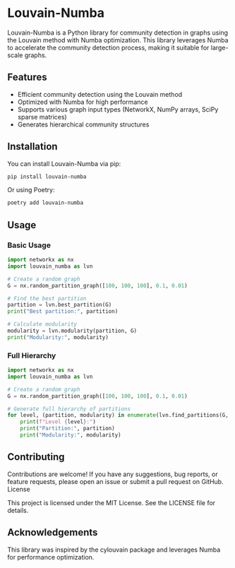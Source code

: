 # Louvain-Numba

Louvain-Numba is a Python library for community detection in graphs using the Louvain method with Numba optimization. This library leverages Numba to accelerate the community detection process, making it suitable for large-scale graphs.

## Features

- Efficient community detection using the Louvain method
- Optimized with Numba for high performance
- Supports various graph input types (NetworkX, NumPy arrays, SciPy sparse matrices)
- Generates hierarchical community structures

## Installation

You can install Louvain-Numba via pip:

```bash
pip install louvain-numba
```

Or using Poetry:

```bash
poetry add louvain-numba
```

## Usage

### Basic Usage

```python
import networkx as nx
import louvain_numba as lvn

# Create a random graph
G = nx.random_partition_graph([100, 100, 100], 0.1, 0.01)

# Find the best partition
partition = lvn.best_partition(G)
print("Best partition:", partition)

# Calculate modularity
modularity = lvn.modularity(partition, G)
print("Modularity:", modularity)
```

### Full Hierarchy

```python
import networkx as nx
import louvain_numba as lvn

# Create a random graph
G = nx.random_partition_graph([100, 100, 100], 0.1, 0.01)

# Generate full hierarchy of partitions
for level, (partition, modularity) in enumerate(lvn.find_partitions(G, return_modularity=True)):
    print(f"Level {level}:")
    print("Partition:", partition)
    print("Modularity:", modularity)
```

## Contributing

Contributions are welcome! If you have any suggestions, bug reports, or feature requests, please open an issue or submit a pull request on GitHub.
License

This project is licensed under the MIT License. See the LICENSE file for details.

## Acknowledgements

This library was inspired by the cylouvain package and leverages Numba for performance optimization.
